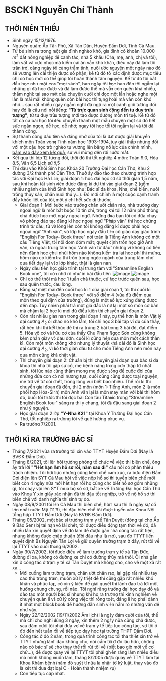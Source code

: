 # BSCK1 Nguyễn Chí Thành #

## THỜI NIÊN THIẾU ##

- Sinh ngày 15/12/1976.
- Nguyên quán: Ấp Tân Phú, Xã Tân Dân, Huyện Đầm Dơi, Tỉnh Cà Mau.
- Từ bé sinh ra trong một gia đình nghèo khó, gia đình có khoản 10.000 $m^2$ đất nông nghiệp để canh tác, nhà 5 khẩu (Cha, mẹ, anh, chị và tôi), làm vất vã cực nhọc mà kiếm cái ăn vẫn khó khăn, điều này đã làm tôi trăn trở, càng ngày tôi càng trầm tính, nuôi ước nguyện một ngày nào đó sẽ vương lên cải thiện được số phận; kể từ đó tôi xác định được mục tiêu chỉ có học mới có thể giúp tôi hoàn thành tâm nguyện. Kể từ đó tôi bất đầu học như một con "mọt sách", ban ngày tôi học ban đên tôi ngẫm lại những gì đã học được và đã làm được thế mà vẫn còn quên khá nhiều, thầm nghĩ: tại sao một câu chuyện cười chỉ đọc một lần hoặc nghe một lần là mãi mãi không quên còn bài học thì tụng hoài mà vẫn còn khó nhớ... sau rất nhiều ngày ngẫm nghĩ đã ngộ ra một cảnh giới tương đối hay đó là câu nói nỗi tiếng: **"Từ trực quan sinh động đến tư duy trừu tượng"**, từ tư duy trừu tượng mới tạo được đường mòn trí tuệ. Kể từ đó tất cả cả bài học tôi đều chuyển thành một mẫu chuyện một sơ đồ hết sức ngắn ngọn, dễ học, dễ nhớ; ngày tôi học tối tôi ngẫm lại và tôi đã thành công.
- Sự thành công đầu tiên và đáng nhớ của tôi là đạt được giải khuyển khích môn Toán vòng Tỉnh năm học 1993-1994, tuy giải thấp nhưng đối với một cậu học trò nghèo tự vương lên bằng nổ lực của chính mình, [bấm vào đây xem kết quả](https://thpt-damdoi-camau.edu.vn/about/thanh-tich-hoc-sinh-gioi-tu-nam-1985-2005.html), sự vui mừng đến rơi nước mắt.
- Kết quả thi lớp 12 tương đối, thời đó thi tốt nghiệp 4 môn: Toán 9.0, Hóa 8.5, Văn 6,5 Lịch sử 9,5
- Thi đậu vào Khối Sinh học Khóa 20 Trường Đại học Cấn Thơ, Khu 2 đường 3/2 thành phố Cần Thơ. Thuở ấy đào tào theo chương trình hợp tác với Đại học Hà Lan; giai đoạn 1: học đại học cơ sở thời gian 1,5 năm, sau khi hoàn tất sinh viên được đăng kí dự thi vào giai đoạn 2 (gồm nhiều ngành của khối Sinh học như: Bác sĩ đa khoa, Nha, chế biến, nuôi trồng thủy sản, chăn nuôi thú y...). Đó mới chính là một cuộc cạnh tranh đầy khốc liệt của tôi, một ý chí hết sức dị thường.
  -  Giai đoạn 1: Mới bước vào trường chân ướt chân ráo, nhà trường dạy ngoại ngữ là môn bắt buộc 10 tín chỉ, trong khi tôi 12 năm phổ thông chả được học một ngày ngoại ngữ. Những đứa bạn tôi có đứa chạy vô phòng đào tạo đăng kí học ngoại ngữ "Pháp văn" thì học chứng trình từ đầu, từ vỡ lòng lên còn tôi không đăng kí được phải học ngoại ngữ "Anh văn", vô lớp học ngày đầu tiên cô giáo dạy giáo trình "English For Today- Book three" nói toàn là Tiếng Anh không có một câu Tiếng Việt, tôi nổi đom đóm mắt; quyết định trốn học giờ Anh văn, ra ngoài trung tâm học "Anh văn từ đầu" nhưng vì không có tiền nên đành học chui nhủi hôm nào không kiểm tra lai học phí thì mừng, hôm nào có kiểm tra thì trốn trong ngóc ngách của trung tâm chờ qua tiết dạy lại vào lớp khác, thật là gian nan.
  -  Ngày đầu tiên học giáo trình tại trung tâm với "Streamline English Book one", tôi còn nhớ rõ như in bài đầu tiên:
     ![image](https://github.com/Bsck1NgChiThanh/BsNguyenChiThanh/assets/140607849/6c53320b-bb96-4b4e-8bae-a2d316673fd5)
     ![image](https://github.com/Bsck1NgChiThanh/BsNguyenChiThanh/assets/140607849/d5e64155-7aa6-4515-9926-ff84e34a2e00)
  -  Chỉ có thế thôi mà học 1 tuần chả thuộc, cứ học trước quên sau, học sau quên trước, đau lòng.
  -  Bằng sự miệt mài đến cuối học kì 1 của giai đoạn 1, tôi thi cuối kì "English For Today- Book three" với số điểm 4 (vừa đủ điểm qua môn theo qui định của trường), đúng là một nổ lực xứng đáng được đền đáp. Tuy nhiên phải trả một giá đắc là nợ lại một số môn cơ bản mà chậm lại 2 học kì mới đủ điều kiện thi chuyển giai đoạn 2.
  -  Còn rất nhiều gian nan trong giai đoạn 1 này, cụ thể hơn là môn Vật lý đại cương $A_{2}$ ôi chao nó khó lắm, tôi chỉ học 3 bài tập ví dụ của thầy, rất hên khi thi kết thúc đề thi ra trúng 2 bài trong 3 bài đó, đạt điểm 5. Hóa vô cơ và hữu cơ của thầy Chu Phạm Ngọc Sơn cũng không kém phần giày vò đau đớn, cuối kì cũng hên qua môn một cách thần kì. Còn một môn không khó nhưng lý thuyết khá dài đó là Sinh học đại cương $A_{2}$, vì bỏ thời gian đầu tư cho môn Tiếng Anh nên môn này qua môn cũng khá chật vật.
  -  Thi chuyển giai đoạn 2: Chuẩn bị thi chuyển giai đoạn qua bác sĩ đa khoa thì nhà tôi gặp sự cố, mẹ bệnh nặng trong cơn thập tử nhất sinh, tôi lúc nào cũng thầm mong mẹ được sống để cuộc đời của những đứa con có nơi nương tựa, cuối cùng cũng được toại nguyện, mẹ trở về từ cõi chết, trong lòng vui biết bao nhiêu. Thế rồi kì thi chuyển giai đoạn đã đến, thi 2 môn (môn 1: Tiếng Anh, môn 2 là môn phối hợp Hóa-Sinh) môn Anh văn lại là môn may mắn với bài thi hôm đó, buổi tối trước thi tôi đọc bài Con tàu Titanic trong "Streamline English Book four" sáng ra thi y chang, tôi đã đậu sang giai đoạn 2 như ý nguyện.
  -  Học giai đoạn 2 lớp **"Y-Nha K21"** tại Khoa Y Trường Đại học Cần Thơ, tốt nghiệp ra trường tôi về quê hương phục vụ.
  -  Ra trường 7/2001.
## THỜI KÌ RA TRƯỜNG BÁC SĨ ##
- Tháng 7/2021 vừa ra trường tôi xin vào TTYT Huyện Đầm Dơi (Nay là BVĐK Đầm Dơi).
- Tháng 8/2021, tôi lên hỏi trưởng phòng tổ chức về việc thi biên chế, ông ấy trả lời **""Hết hạn làm hồ sơ rồi, năm sau đi"** câu nói có phần thiếu trách nhiệm. Tôi hơi bực nhưng cũng kèm chế cảm xúc, ra bưu điện Đầm Dơi điện lên SYT Cà Mau hỏi về việc nộp hồ sơ thi tuyển biên chế mới biêt còn 4 ngày nữa mới hết hạn rồi họ cũng cho biết hồ sơ gồm những gì, tôi chạy vội lên SYT mua bộ sồ sơ, bắt xe về Trường Đại học Cần Thơ vào Khoa Y xin giấy xác nhận đã thi đậu tốt nghiệp, trở về nộ hồ sơ thi biên chế với danh nghĩa thí sinh tự do.
- Ngày 08/9/2001 tôi lên Cà Mau thi biên chế, hôm sau thi là ngày sự cố lớn nhất nước Mỹ (11/9), thi đậu biên chế tôi được tuyển vào Khoa Nội tổng hợp TTYT Đầm Dơi (Nay là BVĐK Đầm Dơi).
- Tháng 05/2002, một bác sĩ trưởng trạm y tế Tân Duyệt (đóng tại chợ Ấp 9 Bào Sen) bị tai nạn võ lãi chết, tôi được điều động tạm thời về đó, đã nhiều lần xin quyết định về đó làm để được gần nhà công tác rất tiện, nhưng không được chập thuận (đời đâu như là mơ), sau đó TTYT liền quyết định Bs Nguyễn Tấn Lợi về giữ quyền trưởng trạm ở đấy, rút tôi về lại TTYT vào cuối tháng 6/2002.
- Ngày 30/7/2002, tôi được điều về làm trưởng trạm y tế xã Tân Đức, đường đi xa, không có đường xe chỉ có đường thủy mà thôi. Ôi nhà gần xin ở công tác ở trạm y tế xã Tân Duyệt mà không cho, cho về một xã rất xa...
  -  Mới xuống làm trưởng trạm, chân ướt chân ráo, lại gặp rất nhiều tay cao thủ trong trạm, muốn xử lý triệt để thì cũng gặp rất nhiều khó khăn và phức tạp, có xin ý kiến để giải quyết thì lãnh đạo trả lời một hướng chung chung, rối não. Tôi nghĩ rằng trường đại học dạy dỗ và đào tạo một người bác sĩ nhưng khi họ ra trường thì kinh nghiệm về chuyện quản lí và xử lý công việc thì rỗng toét, đáng lí họ phải dành ít nhất một block book để hướng dẫn sinh viên nắm rõ những vấn đề như vậy.
  -  Ngày 22/12/2002 (19/11/2002 Âm lịch) là ngày đám cưới của tôi, thế mà chỉ cho nghỉ đúng 3 ngày, xin thêm 2 ngày nữa cũng chả được, sau đám cưới tôi phải đưa vợ về trạm y tế tiếp tục công tác, vợ tôi ở đó đến hết tuần rồi về tiếp tục dạy học tại trường THPT Đầm Dơi.
  -  Công tác ở đó 2 năm, trong quá trình công tác tôi tha thiết xin trở về TTYT nhưng lãnh đạo không cho, nói cắm tôi ở đó lâu hơn, chừng nào có bác sĩ sẽ cho thay thế rồi rút tôi về (biết bao giờ mới về cơ chứ...), để được quay về lại TTYT tôi phải ghiến răng làm nhiều điều mà mình không muốn làm, tháng 8/2005 được quay về TTYT làm tại Khoa Khám bệnh (năm đó suýt tí nữa là nhận tờ kỹ luật, thay vào đó là xét thi đua đạt loại C - Hoàn thành nhiệm vụ)
  -  Còn tiếp tục cập nhật.


